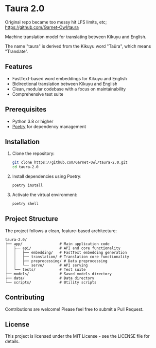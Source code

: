 # Taura 2.0

Original repo became too messy hit LFS limits, etc; https://github.com/Garnet-Owl/taura

Machine translation model for translating between Kikuyu and English.

The name "taura" is derived from the Kikuyu word "Taũra", which means "Translate".

## Features

- FastText-based word embeddings for Kikuyu and English
- Bidirectional translation between Kikuyu and English
- Clean, modular codebase with a focus on maintainability
- Comprehensive test suite

## Prerequisites

- Python 3.8 or higher
- [Poetry](https://python-poetry.org/docs/#installation) for dependency management

## Installation

1. Clone the repository:
   ```bash
   git clone https://github.com/Garnet-Owl/taura-2.0.git
   cd taura-2.0
   ```

2. Install dependencies using Poetry:
   ```bash
   poetry install
   ```

3. Activate the virtual environment:
   ```bash
   poetry shell
   ```

## Project Structure

The project follows a clean, feature-based architecture:

```
taura-2.0/
├── app/                 # Main application code
│   ├── api/             # API and core functionality
│   │   ├── embedding/   # FastText embedding generation
│   │   ├── translation/ # Translation core functionality
│   │   ├── preprocessing/ # Data preprocessing
│   │   └── serve/       # API serving
│   └── tests/           # Test suite
├── models/              # Saved models directory
├── data/                # Data directory
└── scripts/             # Utility scripts
```



## Contributing

Contributions are welcome! Please feel free to submit a Pull Request.

## License

This project is licensed under the MIT License - see the LICENSE file for details.
